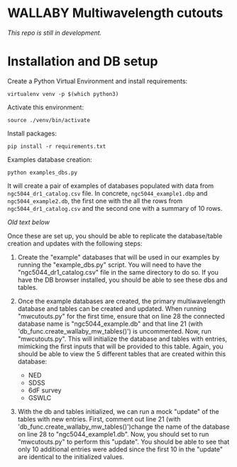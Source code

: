 # WALLABY Multiwavelength cutouts

*This repo is still in development.*

# Installation and DB setup

Create a Python Virtual Environment and install requirements:

```
virtualenv venv -p $(which python3)
```

Activate this environment:

```
source ./venv/bin/activate
```

Install packages:

```
pip install -r requirements.txt
```

Examples database creation:

```
python examples_dbs.py
```

It will create a pair of examples of databases populated with data from `ngc5044_dr1_catalog.csv` file. In concrete, `ngc5044_example1.dbp` and `ngc5044_example2.db`, the first one with the all the rows from `ngc5044_dr1_catalog.csv` and the second one with a summary of 10 rows.



_Old text below_

Once these are set up, you should be able to replicate the database/table creation and updates with the following steps:

1. Create the "example" databases that will be used in our examples by running the "example_dbs.py" script. You will need to have the "ngc5044_dr1_catalog.csv" file in the same directory to do so. If you have the DB browser installed, you should be able to see these dbs and tables.

2. Once the example databases are created, the primary multiwavelength database and tables can be created and updated. When running "mwcutouts.py" for the first time, ensure that on line 28 the connected database name is "ngc5044_example.db" and that line 21 (with 'db_func.create_wallaby_mw_tables()') is uncommented. Now, run "mwcutouts.py". This will initialize the database and tables with entries, mimicking the first inputs that will be provided to this table. Again, you should be able to view the 5 different tables that are created within this database:
     - NED
     - SDSS
     - 6dF survey
     - GSWLC

3. With the db and tables initialized, we can run a mock "update" of the tables with new entries. First, comment out line 21 (with 'db_func.create_wallaby_mw_tables()')change the name of the database on line 28 to "ngc5044_example1.db". Now, you should set to run "mwcutouts.py" to perform this "update". You should be able to see that only 10 additional entries were added since the first 10 in the "update" are identical to the initialized values.
